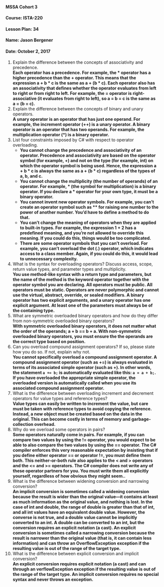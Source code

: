 #### MSSA Cohort 3
#### Course: ISTA-220
#### Lesson Plan: 34
#### Name: Jason Bergener
#### Date: October 2, 2017

1. Explain the difference between the concepts of associativity and precedence.  
**Each operator has a precedence. For example, the \* operator has a higher precedence than the + operator. This means that the expression a + b \* c is the same as a + (b \* c). Each operator also has an associativity that defines whether the operator evaluates from left to right or from right to left. For example, the = operator is right-associative (it evaluates from right to left), so a = b = c is the same as a = (b = c).**
1. Explain the difference between the concepts of binary and unary operators.  
**A unary operator is an operator that has just one operand. For example, the increment operator (++) is a unary operator. A binary operator is an operator that has two operands. For example, the multiplication operator (\*) is a binary operator.**
1. List four constraints imposed by C# with respect to operator overloading.  
    - **You cannot change the precedence and associativity of an operator. Precedence and associativity are based on the operator symbol (for example, +) and not on the type (for example, int) on which the operator symbol is being used. Hence, the expression a + b \* c is always the same as a + (b \* c) regardless of the types of a, b, and c.**
    - **You cannot change the multiplicity (the number of operands) of an operator. For example, \* (the symbol for multiplication) is a binary operator. If you declare a \* operator for your own type, it must be a binary operator.**
    - **You cannot invent new operator symbols. For example, you can’t create an operator symbol such as \*\* for raising one number to the power of another number. You’d have to define a method to do that.**
    - **You can’t change the meaning of operators when they are applied to built-in types. For example, the expression 1 + 2 has a predefined meaning, and you’re not allowed to override this meaning. If you could do this, things would be too complicated.**
    - **There are some operator symbols that you can’t overload. For example, you can’t overload the dot (.) operator, which indicates access to a class member. Again, if you could do this, it would lead to unnecessary complexity.**
1. What is the syntax for overloading operators? Discuss access, scope, return value types, and parameter types and multiplicity.  
**You use method-like syntax with a return type and parameters, but the name of the method is the keyword operator together with the operator symbol you are declaring. All operators must be public. All operators must be static. Operators are never polymorphic and cannot use the virtual, abstract, override, or sealed modifiers. A binary operator has two explicit arguments, and a unary operator has one explicit argument. At least one of the parameters must always be of the containing type.**
1. What are symmetric overloaded binary operators and how do they differ from non-symmetric overloaded binary operators?  
**With symmetric overloaded binary operators, it does not matter what the order of the operands; a + b == b + a. With non-symmetric overloaded binary operators, you must ensure the the operands are the correct type based on position.**
1. Can you overload compound assignment operators? If so, please state how you do so. If not, explain why not.  
**You cannot specifically overload a compound assignment operator. A compound assignment operator (such as +=) is always evaluated in terms of its associated simple operator (such as +). In other words, the statement `a += b;` is automatically evaluated like this: `a = a + b;`. If you have overloaded the appropriate simple operator, the overloaded version is automatically called when you use its associated compound assignment operator.**
1. What is the difference between overloading increment and decrement operators for value types and reference types?  
**Value types can easily be written to increment the value, but care must be taken with reference types to avoid copying the reference. Instead, a new object must be created based on the data in the original. This can become costly in terms of memory and garbage-collection overhead.**
1. Why do we overload some operators in pairs?  
**Some operators naturally come in pairs. For example, if you can compare two values by using the != operator, you would expect to be able to also compare the two values by using the == operator. The C# compiler enforces this very reasonable expectation by insisting that if you define either operator == or operator !=, you must define them both. This neither-or-both rule also applies to the < and > operators and the <= and >= operators. The C# compiler does not write any of these operator partners for you. You must write them all explicitly yourself, regardless of how obvious they might seem..**
1. What is the difference between widening conversion and narrowing conversion?  
**An implicit conversion is sometimes called a widening conversion because the result is wider than the original value—it contains at least as much information as the original value, and nothing is lost. In the case of int and double, the range of double is greater than that of int, and all int values have an equivalent double value. However, the converse is not true, and a double value cannot be implicitly converted to an int. A double can be converted to an int, but the conversion requires an explicit notation (a cast). An explicit conversion is sometimes called a narrowing conversion because the result is narrower than the original value (that is, it can contain less information) and can throw an OverflowException exception if the resulting value is out of the range of the target type.**
1. What is the difference between explicit conversion and implicit conversion?  
**An explicit conversion requires explicit notation (a cast) and can through an verflowException exception if the resulting value is out of the range of the target type. An implicit conversion requires no special syntax and never throws an exception.**